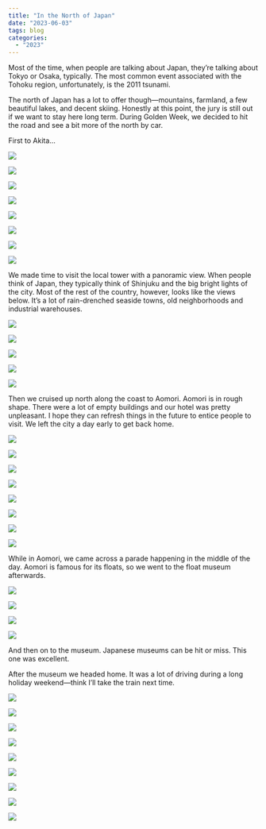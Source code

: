 ```yaml
---
title: "In the North of Japan"
date: "2023-06-03"
tags: blog
categories: 
  - "2023"
---
```


Most of the time, when people are talking about Japan, they’re talking about Tokyo or Osaka, typically. The most common event associated with the Tohoku region, unfortunately, is the 2011 tsunami.

The north of Japan has a lot to offer though—mountains, farmland, a few beautiful lakes, and decent skiing. Honestly at this point, the jury is still out if we want to stay here long term. During Golden Week, we decided to hit the road and see a bit more of the north by car.

First to Akita…

![](images/DSCF4951.jpg)

![](images/DSCF4959.jpg)

![](images/DSCF4990.jpg)

![](images/DSCF4970.jpg)

![](images/DSCF5052.jpg)

![](images/DSCF5095.jpg)

![](images/DSCF5107.jpg)

![](images/DSCF5127.jpg)

We made time to visit the local tower with a panoramic view. When people think of Japan, they typically think of Shinjuku and the big bright lights of the city. Most of the rest of the country, however, looks like the views below. It’s a lot of rain-drenched seaside towns, old neighborhoods and industrial warehouses.

![](images/DSCF5246.jpg)

![](images/DSCF5262.jpg)

![](images/DSCF5266.jpg)

![](images/DSCF5270.jpg)

![](images/DSCF5305.jpg)

Then we cruised up north along the coast to Aomori. Aomori is in rough shape. There were a lot of empty buildings and our hotel was pretty unpleasant. I hope they can refresh things in the future to entice people to visit. We left the city a day early to get back home.

![](images/DSCF5355.jpg)

![](images/DSCF5352.jpg)

![](images/DSCF5425.jpg)

![](images/DSCF5442.jpg)

![](images/DSCF5458.jpg)

![](images/DSCF5495.jpg)

![](images/DSCF5506.jpg)

![](images/DSCF5523.jpg)

While in Aomori, we came across a parade happening in the middle of the day. Aomori is famous for its floats, so we went to the float museum afterwards.

![](images/DSCF5569.jpg)

![](images/DSCF5572.jpg)

![](images/DSCF5612.jpg)

![](images/DSCF5592.jpg)

And then on to the museum. Japanese museums can be hit or miss. This one was excellent.

After the museum we headed home. It was a lot of driving during a long holiday weekend—think I’ll take the train next time.

![](images/DSCF5617.jpg)

![](images/DSCF5630.jpg)

![](images/DSCF5650.jpg)

![](images/DSCF5666.jpg)

![](images/DSCF5676.jpg)

![](images/DSCF5700.jpg)

![](images/DSCF5705.jpg)

![](images/DSCF5707.jpg)

![](images/DSCF5714.jpg)
